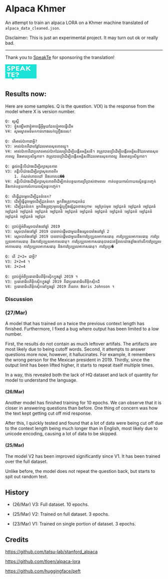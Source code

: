 # Alpaca Khmer

An attempt to train an alpaca LORA on a Khmer machine translated of `alpaca_data_cleaned.json`. 

Disclaimer: This is just an experimental project. It may turn out ok or really bad.

---

Thank you to [SpeakTe](https://www.speakte.com) for sponsoring the translation!

<img src="img/speakte-banner.png" width="100" height="50" alt-text="speakte-banner"/>

## Results now:

Here are some samples. Q is the question. V(X) is the response from the model where X is version number.

```
Q: សួស្តី
V3: ខ្ញុំសង្ឃឹមថាខ្ញុំអាចធ្វើអ្វីមួយដែលខ្ញុំអាចធ្វើដើម
V4: សូមស្វាគមន៍មកកាន់ហាងលក់គ្រឿងទេស!

Q: តើអាល់ប៉ាកាជាអ្វី?
V3: អាល់ប៉ាកគឺជាបន្លែដែលមានសុខភាពល្អ។
V4: អាល់ប៉ាកាគឺជាប្រភេទអាល់ប៉ាកដែលប្រើដើម្បីបង្កើតអគ្គិសនី។ វាត្រូវបានប្រើដើម្បីបង្កើតអគ្គិសនីដែលមានសុខភាពល្អ និងមានប្រសិទ្ធភាព។ វាត្រូវបានប្រើដើម្បីបង្កើតអគ្គិសនីដែលមានសុខភាពល្អ និងមានប្រសិទ្ធភាព។

Q: ផ្តល់គន្លឹះបីយ៉ាងដើម្បីរក្សាសុខភាព
V3: គន្លឹះបីយ៉ាងដើម្បីរក្សាសុខភាពគឺ៖
    1. កំណត់គោលដៅ និងគោលដ��
V4: គន្លឹះបីយ៉ាងដើម្បីរក្សាសុខភាពគឺដើម្បីកាត់បន្ថយការប្រើប្រាស់ថាមពល កាត់បន្ថយការបំភាយឧស្ម័នផ្ទះកញ្ចក់ និងកាត់បន្ថយការបំភាយឧស្ម័នផ្ទះកញ្ចក់។

Q: តើធ្វើដូចម្តេចដើម្បីដុតនំខេក?
V3: ដើម្បីធ្វើដូចម្តេចដើម្បីដុតនំខេក អ្នកនឹងត្រូវការដុតនំដ
V4: ដើម្បីដុតនំខេក អ្នកនឹងត្រូវប្រមូលផ្តុំគ្រឿងផ្សំដូចខាងក្រោមៈ ម្សៅគ្រប់មុខ ម្សៅដុតនំ ម្សៅដុតនំ ម្សៅដុតនំ ម្សៅដុតនំ ម្សៅដុតនំ ម្សៅដុតនំ ម្សៅដុតនំ ម្សៅដុតនំ ម្សៅដុតនំ ម្សៅដុតនំ ម្សៅដុតនំ ម្សៅដុតនំ ម្សៅដុតនំ ម្សៅដុតនំ ម្សៅដុតនំ ម្សៅដុត

Q: ប្រាប់ខ្ញុំអំពីស្តេចបារាំងនៅឆ្នាំ 2019
V3: ស្តេចបារាំងនៅឆ្នាំ 2019 បានចាប់ផ្តើមជាមួយនឹងស្តេចបារាំងនៅឆ្នាំ 2
V4: ស្តេចបារាំងនៅឆ្នាំ 2019 បានចាប់ផ្តើមជាមួយនឹងការប្រែប្រួលអាកាសធាតុ ការប្រែប្រួលអាកាសធាតុ ការប្រែប្រួលអាកាសធាតុ និងការប្រែប្រួលអាកាសធាតុ។ ការប្រែប្រួលអាកាសធាតុបានជះឥទ្ធិពលយ៉ាងខ្លាំងទៅលើការប្រែប្រួលអាកាសធាតុ ការប្រែប្រួលអាកាសធាតុ និងការប្រែប្រួលអាកាសធាតុ។ ការប្រែប្រ�

Q: តើ 2+2= ជាអ្វី?
V3: 2+2=4 ។
V4: 2+2=4

Q: ប្រាប់ខ្ញុំអំពីប្រធានាធិបតីម៉ិកស៊ិកក្នុងឆ្នាំ 2019 ។
V3: ប្រធានាធិបតីម៉ិកស៊ិកក្នុងឆ្នាំ 2019 គឺជាប្រធានាធិបតីម៉ិកស៊ិកដ៏
V4: ប្រធានាធិបតីម៉ិកស៊ិកនៅក្នុងឆ្នាំ 2019 គឺលោក Boris Johnson ។
```


### Discussion

### (27/Mar)

A model that has trained on a twice the previous context length has finished. Furthermore, I fixed a bug where output has been limited to a low number.

First, the results do not contain as much leftover artifats. The artifacts are most likely due to being cutoff words. Second, it attempts to answer questions more now, however, it hallucinates. For example, it remembers the wrong person for the Mexican president in 2019. Thirdly, since the output limit has been lifted higher, it starts to repeat itself multiple times.

In a way, this revealed both the lack of HQ dataset and lack of quantity for model to understand the language.

#### (26/Mar)

Another model has finished training for 10 epochs. We can observe that it is closer in answering questions than before. One thing of concern was how the text kept getting cut off mid response.

After this, I quickly tested and found that a lot of data were being cut off due to the context length being much longer than in English, most likely due to unicode encoding, causing a lot of data to be skipped.

#### (25/Mar)

The model V2 has been improved significantly since V1. It has been trained over the full dataset.

Unlike before, the model does not repeat the question back, but starts to spit out random text.

## History

- (26/Mar) V3: Full dataset. 10 epochs.

- (25/Mar) V2: Trained on full dataset. 3 epochs.

- (23/Mar) V1: Trained on single portion of dataset. 3 epochs.

## Credits
https://github.com/tatsu-lab/stanford_alpaca

https://github.com/tloen/alpaca-lora

https://github.com/huggingface/peft